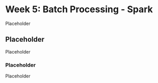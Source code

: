 # Week 5: Batch Processing - Spark
Placeholder

## Placeholder
Placeholder
### Placeholder
Placeholder
